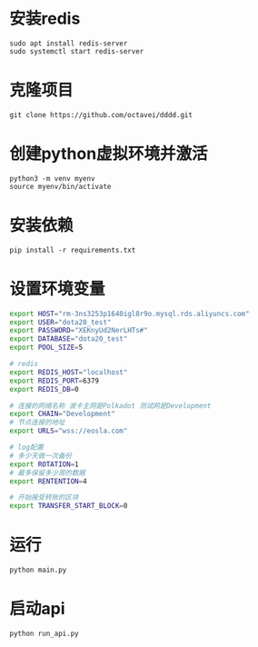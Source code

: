 
# 安装redis
```angular2html
sudo apt install redis-server
sudo systemctl start redis-server
```
# 克隆项目
```
git clone https://github.com/octavei/dddd.git
```
# 创建python虚拟环境并激活
```angular2html
python3 -m venv myenv
source myenv/bin/activate
```
# 安装依赖
```angular2html
pip install -r requirements.txt
```

# 设置环境变量
```bash
export HOST="rm-3ns3253p1640igl8r9o.mysql.rds.aliyuncs.com"
export USER="dota20_test"
export PASSWORD="XEKnyUd2NerLHTs#"
export DATABASE="dota20_test"
export POOL_SIZE=5

# redis
export REDIS_HOST="localhost"
export REDIS_PORT=6379
export REDIS_DB=0

# 连接的网络名称 波卡主网是Polkadot 测试网是Development
export CHAIN="Development"
# 节点连接的地址
export URLS="wss://eosla.com"

# log配置
# 多少天做一次备份
export ROTATION=1
# 最多保留多少周的数据
export RENTENTION=4

# 开始接受转账的区块
export TRANSFER_START_BLOCK=0
```
# 运行
```angular2html
python main.py
```

# 启动api
```angular2html
python run_api.py
```